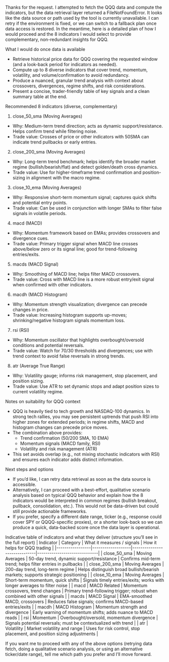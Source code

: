Thanks for the request. I attempted to fetch the QQQ data and compute the indicators, but the data retrieval layer returned a FileNotFoundError. It looks like the data source or path used by the tool is currently unavailable. I can retry if the environment is fixed, or we can switch to a fallback plan once data access is restored. In the meantime, here is a detailed plan of how I would proceed and the 8 indicators I would select to provide complementary, non-redundant insights for QQQ.

What I would do once data is available
- Retrieve historical price data for QQQ covering the requested window (and a look-back period for indicators as needed).
- Compute up to 8 diverse indicators that cover trend, momentum, volatility, and volume/confirmation to avoid redundancy.
- Produce a nuanced, granular trend analysis with context about crossovers, divergences, regime shifts, and risk considerations.
- Present a concise, trader-friendly table of key signals and a clean summary table at the end.

Recommended 8 indicators (diverse, complementary)
1) close_50_sma (Moving Averages)
- Why: Medium-term trend direction; acts as dynamic support/resistance. Helps confirm trend while filtering noise.
- Trade value: Crosses of price or other indicators with 50SMA can indicate trend pullbacks or early entries.

2) close_200_sma (Moving Averages)
- Why: Long-term trend benchmark; helps identify the broader market regime (bullish/bearish/flat) and detect golden/death cross dynamics.
- Trade value: Use for higher-timeframe trend confirmation and position-sizing in alignment with the macro regime.

3) close_10_ema (Moving Averages)
- Why: Responsive short-term momentum signal; captures quick shifts and potential entry points.
- Trade value: Can be used in conjunction with longer SMAs to filter false signals in volatile periods.

4) macd (MACD)
- Why: Momentum framework based on EMAs; provides crossovers and divergence cues.
- Trade value: Primary trigger signal when MACD line crosses above/below zero or its signal line; good for trend-following entries/exits.

5) macds (MACD Signal)
- Why: Smoothing of MACD line; helps filter MACD crossovers.
- Trade value: Cross with MACD line is a more robust entry/exit signal when confirmed with other indicators.

6) macdh (MACD Histogram)
- Why: Momentum strength visualization; divergence can precede changes in price.
- Trade value: Increasing histogram supports up-moves; shrinking/negative histogram signals momentum loss.

7) rsi (RSI)
- Why: Momentum oscillator that highlights overbought/oversold conditions and potential reversals.
- Trade value: Watch for 70/30 thresholds and divergences; use with trend context to avoid false reversals in strong trends.

8) atr (Average True Range)
- Why: Volatility gauge; informs risk management, stop placement, and position sizing.
- Trade value: Use ATR to set dynamic stops and adapt position sizes to current volatility regime.

Notes on suitability for QQQ context
- QQQ is heavily tied to tech growth and NASDAQ-100 dynamics. In strong tech rallies, you may see persistent uptrends that push RSI into higher zones for extended periods; in regime shifts, MACD and histogram changes can precede price moves.
- The combination above provides:
  - Trend confirmation (50/200 SMA, 10 EMA)
  - Momentum signals (MACD family, RSI)
  - Volatility and risk management (ATR)
- This set avoids overlap (e.g., not mixing stochastic indicators with RSI) and ensures each indicator adds distinct information.

Next steps and options
- If you’d like, I can retry data retrieval as soon as the data source is accessible.
- Alternatively, I can proceed with a best-effort, qualitative scenario analysis based on typical QQQ behavior and explain how the 8 indicators would be interpreted in common regimes (bullish breakout, pullback, consolidation, etc.). This would not be data-driven but could still provide actionable frameworks.
- If you prefer, specify a different date range, ticker (e.g., response could cover SPY or QQQQ-specific proxies), or a shorter look-back so we can produce a quick, data-backed score once the data layer is operational.

Indicative table of indicators and what they deliver (structure you’ll see in the full report)
| Indicator       | Category          | What it measures / signals | How it helps for QQQ trading |
|-----------------|-------------------|------------------------------|------------------------------|
| close_50_sma    | Moving Averages   | 50-day trend, dynamic support/resistance | Confirms mid-term trend; helps filter entries in pullbacks |
| close_200_sma   | Moving Averages   | 200-day trend, long-term regime | Helps distinguish broad bullish/bearish markets; supports strategic positioning |
| close_10_ema    | Moving Averages   | Short-term momentum, quick shifts | Signals timely entries/exits; works with longer averages to filter noise |
| macd            | MACD Related      | Momentum crossovers, trend changes | Primary trend-following trigger; robust when combined with other signals |
| macds           | MACD Signal       | EMA-smoothed MACD, crossovers | Reduces false signals; confirms MACD-based entries/exits |
| macdh           | MACD Histogram    | Momentum strength and divergence | Early warning of momentum shifts; adds nuance to MACD reads |
| rsi             | Momentum          | Overbought/oversold, momentum divergence | Signals potential reversals; must be contextualized with trend |
| atr             | Volatility        | Market volatility and range | Uses for risk control, stop placement, and position sizing adjustments |

If you want me to proceed with any of the above options (retrying data fetch, doing a qualitative scenario analysis, or using an alternative ticker/date range), tell me which path you prefer and I’ll move forward.